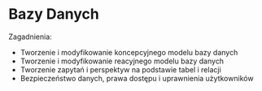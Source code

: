 # Bazy Danych

Zagadnienia:
* Tworzenie i modyfikowanie koncepcyjnego modelu bazy danych
* Tworzenie i modyfikowanie reacyjnego modelu bazy danych
* Tworzenie zapytań i perspektyw na podstawie tabel i relacji
* Bezpieczeństwo danych, prawa dostępu i uprawnienia użytkowników
